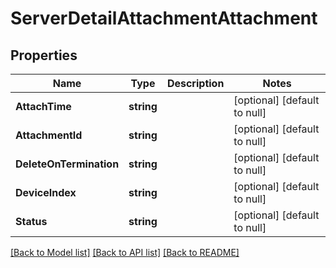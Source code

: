 # ServerDetailAttachmentAttachment

## Properties
Name | Type | Description | Notes
------------ | ------------- | ------------- | -------------
**AttachTime** | **string** |  | [optional] [default to null]
**AttachmentId** | **string** |  | [optional] [default to null]
**DeleteOnTermination** | **string** |  | [optional] [default to null]
**DeviceIndex** | **string** |  | [optional] [default to null]
**Status** | **string** |  | [optional] [default to null]

[[Back to Model list]](../README.md#documentation-for-models) [[Back to API list]](../README.md#documentation-for-api-endpoints) [[Back to README]](../README.md)


